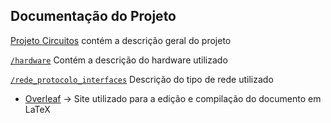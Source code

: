 ## Documentação do Projeto

[Projeto Circuitos](Projeto_Circuitos_v2.pdf) contém a descrição geral do projeto

[`/hardware`](https://github.com/hgrigolli/mackenzie-projeto-quarto-autonomo/tree/master/docs/hardware) Contém a descrição do hardware utilizado

[`/rede_protocolo_interfaces`](https://github.com/hgrigolli/mackenzie-projeto-quarto-autonomo/tree/master/docs/rede_protocolos_interfaces) Descrição do tipo de rede utilizado
* [Overleaf](https://pt.overleaf.com/project) -> Site utilizado para a edição e compilação do documento em LaTeX
